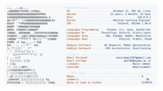 <picture>
  <source srcset="https://raw.githubusercontent.com/mmazinjameel/mmazinjameel/main/dark_mode.svg?v=1742537728" media="(prefers-color-scheme: dark)">
  <img src="https://raw.githubusercontent.com/mmazinjameel/mmazinjameel/main/light_mode.svg?v=1742537728">
</picture>
